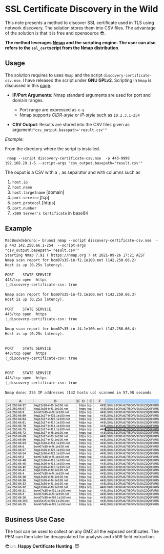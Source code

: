 # SSL Certificate Discovery in the Wild

This note presents a method to discover SSL certificate used in TLS using network discovery. The solution stores them into CSV files.
The advantage of the solution is that it is free and opensource 😎.

**The method leverages [Nmap](https://nmap.org/) and the scripting engine. The user can also refers to the `ssl_cert`script from the Nmap distribution**. 


## Usage

The solution requires to uses `Nmap` and the script `discovery-certificate-csv.nse`. I have released the script under **GNU GPLv2**.
Scripting in `Nmap` is discussed in this [page](https://nmap.org/book/nse.html). 

- **IP/Port Arguments**: Nmap standard arguments are used for port and domain ranges. 

	- Port range are expressed as `x-y`
	- Nmap supports *CIDR-style* or *IP-style* such as `10.2.3.1-254`
- **CSV Output**: Results are stored into the CSV files given as argument:`"csv_output.basepath='result.csv'"`

*Example:*

From the directory where the script is installed.

```
 nmap --script discovery-certificate-csv.nse  -p 443-9999 192.168.20.1-5 --script-args "csv_output.basepath='result.csv'"
```

The ouput is a CSV with a `,` as separator and with columns such as

1. `host.ip` 
2. `host.name` 
3. `host.targetname` [domain]
4. `port.service` [tcp]
5. `port.protocol` [https]
6. `port.number` 
7. `x509 Server's Certificate` in base64


## Example
```
MacBookdebruno:~ bruno$ nmap --script discovery-certificate-csv.nse  -p 443 142.250.66.1-254  --script-args "csv_output.basepath='result.csv'"
Starting Nmap 7.91 ( https://nmap.org ) at 2021-09-26 17:21 AEST
Nmap scan report for bom07s35-in-f2.1e100.net (142.250.66.2)
Host is up (0.25s latency).

PORT    STATE SERVICE
443/tcp open  https
|_discovery-certificate-csv: true

Nmap scan report for bom07s35-in-f3.1e100.net (142.250.66.3)
Host is up (0.25s latency).

PORT    STATE SERVICE
443/tcp open  https
|_discovery-certificate-csv: true

Nmap scan report for bom07s35-in-f4.1e100.net (142.250.66.4)
Host is up (0.25s latency).


PORT    STATE SERVICE
443/tcp open  https
|_discovery-certificate-csv: true


PORT    STATE SERVICE
443/tcp open  https
|_discovery-certificate-csv: true

Nmap done: 254 IP addresses (142 hosts up) scanned in 57.98 seconds
```

![Output-CSV](./example.png)

## Business Use Case

The tool can be used to collect on any DMZ all the exposed certificates. The PEM can then later be decapsulated for analysis and x509 field extraction.

😎💥💥 **Happy Certificate Hunting**. 😈

